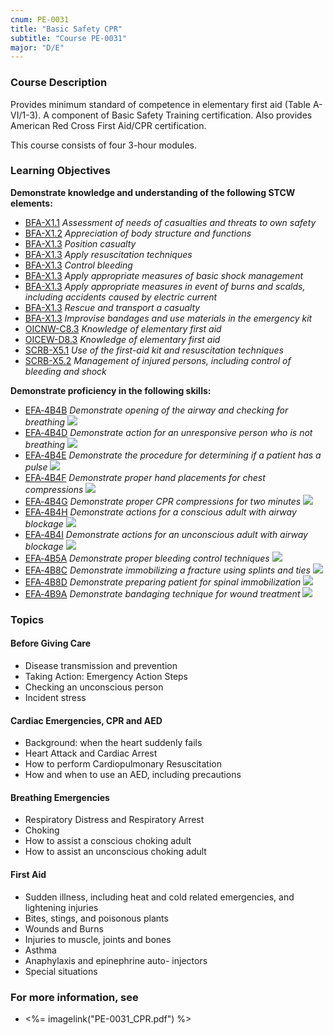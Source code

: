 ```yaml
---
cnum: PE-0031
title: "Basic Safety CPR"
subtitle: "Course PE-0031"
major: "D/E"
---
```

### Course Description

Provides minimum standard of competence in elementary first aid (Table A-VI/1-3). A component of Basic Safety Training certification. Also provides American Red Cross First Aid/CPR certification.

This course consists of four 3-hour modules.


### Learning Objectives

**Demonstrate knowledge and understanding of the following STCW elements:**

* [BFA-X1.1]({{site.baseurl}}/tables/613.html#BFA-X1.1) *Assessment of needs of casualties and threats to own safety*
* [BFA-X1.2]({{site.baseurl}}/tables/613.html#BFA-X1.2) *Appreciation of body structure and functions*
* [BFA-X1.3]({{site.baseurl}}/tables/613.html#BFA-X1.3) *Position casualty*
* [BFA-X1.3]({{site.baseurl}}/tables/613.html#BFA-X1.3) *Apply resuscitation techniques*
* [BFA-X1.3]({{site.baseurl}}/tables/613.html#BFA-X1.3) *Control bleeding*
* [BFA-X1.3]({{site.baseurl}}/tables/613.html#BFA-X1.3) *Apply appropriate measures of basic shock management*
* [BFA-X1.3]({{site.baseurl}}/tables/613.html#BFA-X1.3) *Apply appropriate measures in event of burns and scalds, including accidents caused by electric current*
* [BFA-X1.3]({{site.baseurl}}/tables/613.html#BFA-X1.3) *Rescue and transport a casualty*
* [BFA-X1.3]({{site.baseurl}}/tables/613.html#BFA-X1.3) *Improvise bandages and use materials in the emergency kit*
* [OICNW-C8.3]({{site.baseurl}}/tables/21.html#OICNW-C8.3) *Knowledge of elementary first aid*
* [OICEW-D8.3]({{site.baseurl}}/tables/31.html#OICEW-D8.3) *Knowledge of elementary first aid*
* [SCRB-X5.1]({{site.baseurl}}/tables/621.html#SCRB-X5.1) *Use of the first-aid kit and resuscitation techniques*
* [SCRB-X5.2]({{site.baseurl}}/tables/621.html#SCRB-X5.2) *Management of injured persons, including control of bleeding and shock*

**Demonstrate proficiency in the following skills:**

* [EFA‑4B4B]( {{site.baseurl}}/assessments/Common/EFA-4B4B) *Demonstrate opening of the airway and checking for breathing* ![]({{site.baseurl}}/assets/images/new.jpg)
* [EFA‑4B4D]( {{site.baseurl}}/assessments/Common/EFA-4B4D) *Demonstrate action for an unresponsive person who is not breathing* ![]({{site.baseurl}}/assets/images/new.jpg)
* [EFA‑4B4E]( {{site.baseurl}}/assessments/Common/EFA-4B4E) *Demonstrate the procedure for determining if a patient has a pulse* ![]({{site.baseurl}}/assets/images/new.jpg)
* [EFA‑4B4F]( {{site.baseurl}}/assessments/Common/EFA-4B4F) *Demonstrate proper hand placements for chest compressions* ![]({{site.baseurl}}/assets/images/new.jpg)
* [EFA‑4B4G]( {{site.baseurl}}/assessments/Common/EFA-4B4G) *Demonstrate proper CPR compressions for two minutes* ![]({{site.baseurl}}/assets/images/new.jpg)
* [EFA‑4B4H]( {{site.baseurl}}/assessments/Common/EFA-4B4H) *Demonstrate actions for a conscious adult with airway blockage* ![]({{site.baseurl}}/assets/images/new.jpg)
* [EFA‑4B4I]( {{site.baseurl}}/assessments/Common/EFA-4B4I) *Demonstrate actions for an unconscious adult with airway blockage* ![]({{site.baseurl}}/assets/images/new.jpg)
* [EFA‑4B5A]( {{site.baseurl}}/assessments/Common/EFA-4B5A) *Demonstrate proper bleeding control techniques* ![]({{site.baseurl}}/assets/images/new.jpg)
* [EFA‑4B8C]( {{site.baseurl}}/assessments/Common/EFA-4B8C) *Demonstrate immobilizing a fracture using splints and ties* ![]({{site.baseurl}}/assets/images/new.jpg)
* [EFA‑4B8D]( {{site.baseurl}}/assessments/Common/EFA-4B8D) *Demonstrate preparing patient for spinal immobilization* ![]({{site.baseurl}}/assets/images/new.jpg)
* [EFA‑4B9A]( {{site.baseurl}}/assessments/Common/EFA-4B9A) *Demonstrate bandaging technique for wound treatment* ![]({{site.baseurl}}/assets/images/new.jpg)

### Topics

#### Before Giving Care

* Disease transmission and prevention
* Taking Action: Emergency Action Steps
* Checking an unconscious person
* Incident stress

#### Cardiac Emergencies, CPR and AED

* Background: when the heart suddenly fails
* Heart Attack and Cardiac Arrest
* How to perform Cardiopulmonary Resuscitation
* How and when to use an AED, including precautions

#### Breathing Emergencies

* Respiratory Distress and Respiratory Arrest
* Choking
* How to assist a conscious choking adult
* How to assist an unconscious choking adult

#### First Aid

* Sudden illness, including heat and cold related emergencies, and lightening injuries
* Bites, stings, and poisonous plants
* Wounds and Burns
* Injuries to muscle, joints and bones
* Asthma
* Anaphylaxis and epinephrine auto- injectors
* Special situations


### For more information, see 

* <%= imagelink("PE-0031_CPR.pdf") %> 



